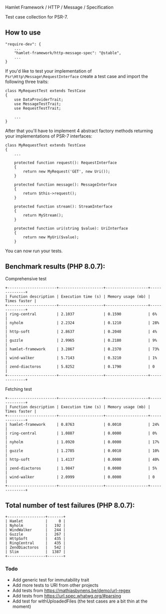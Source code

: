 Hamlet Framework / HTTP / Message / Specification

Test case collection for PSR-7.

## How to use

```
"require-dev": {
    ...
    "hamlet-framework/http-message-spec": "@stable",
    ...
}
```

If you'd like to test your implementation of `Psr\Http\Message\RequestInterface` create a test case and import the following three traits:

```
class MyRequestTest extends TestCase
{
    use DataProviderTrait;
    use MessageTestTrait;
    use RequestTestTrait;

    ...
}
```

After that you'll have to implement 4 abstract factory methods returning your implementations of PSR-7 interfaces:

```
class MyRequestTest extends TestCase
{
    ...
    
    protected function request(): RequestInterface
    {
        return new MyRequest('GET', new Uri());
    }

    protected function message(): MessageInterface
    {
        return $this->request();
    }

    protected function stream(): StreamInterface
    {
        return MyStream();
    }

    protected function uri(string $value): UriInterface
    {
        return new MyUri($value);
    }
```

You can now run your tests.

## Benchmark results (PHP 8.0.7):

Comprehensive test

    +----------------------+--------------------+-------------------+--------------+
    | Function description | Execution time (s) | Memory usage (mb) | Times faster |
    +----------------------+--------------------+-------------------+--------------+
    | ring-central         | 2.1037             | 0.1590            | 6%           |
    | nyholm               | 2.2324             | 0.1210            | 28%          |
    | http-soft            | 2.8637             | 0.2040            | 4%           |
    | guzzle               | 2.9965             | 0.2180            | 9%           |
    | hamlet-framework     | 3.2867             | 0.2370            | 73%          |
    | wind-walker          | 5.7143             | 0.3210            | 1%           |
    | zend-diactoros       | 5.8252             | 0.1790            | 0            |
    +----------------------+--------------------+-------------------+--------------+

Fetching test

    +----------------------+--------------------+-------------------+--------------+
    | Function description | Execution time (s) | Memory usage (mb) | Times faster |
    +----------------------+--------------------+-------------------+--------------+
    | hamlet-framework     | 0.8763             | 0.0010            | 24%          |
    | ring-central         | 1.0887             | 0.0000            | 0%           |
    | nyholm               | 1.0920             | 0.0000            | 17%          |
    | guzzle               | 1.2785             | 0.0010            | 10%          |
    | http-soft            | 1.4137             | 0.0000            | 40%          |
    | zend-diactoros       | 1.9847             | 0.0000            | 5%           |
    | wind-walker          | 2.0999             | 0.0000            | 0            |
    +----------------------+--------------------+-------------------+--------------+

## Total number of test failures (PHP 8.0.7):

    +-----------------+-------+
    | Hamlet          |     0 |
    | Nyholm          |   192 |
    | WindWalker      |   244 |
    | Guzzle          |   267 |
    | HttpSoft        |   435 |
    | RingCentral     |   435 |
    | ZendDiactoros   |   542 |
    | Slim            |  1387 |
    +-----------------+-------+

### Todo

- Add generic test for immutability trait
- Add more tests to URI from other projects
- Add tests from https://mathiasbynens.be/demo/url-regex
- Add tests from https://url.spec.whatwg.org/#parsing
- Add test for withUploadedFiles (the test cases are a bit thin at the moment)